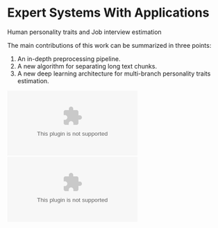 # Expert Systems With Applications
Human personality traits and Job interview estimation

The main contributions of this work can be summarized in three points:

1. An in-depth preprocessing pipeline.
2. A new algorithm for separating long text chunks.
3. A new deep learning architecture for multi-branch personality traits estimation.

![Alt Text](AUC_BiLSTM_Self_Att2.eps)
![Alt Text](/AUC_BiLSTM_Self_Att2.eps)

